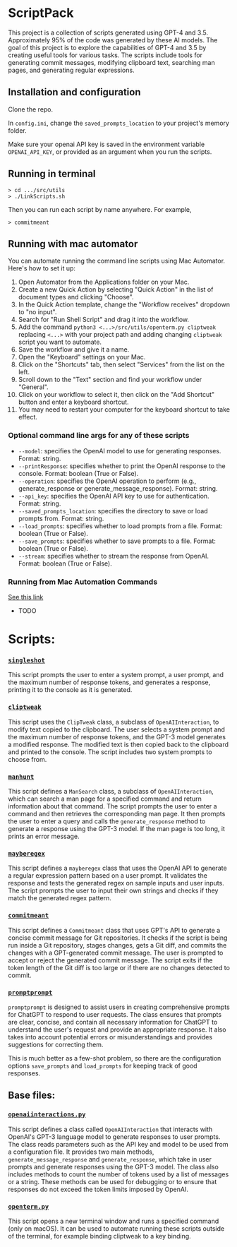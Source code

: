 # ScriptPack
This project is a collection of scripts generated using GPT-4 and 3.5. Approximately 95% of the code was generated by these AI models. The goal of this project is to explore the capabilities of GPT-4 and 3.5 by creating useful tools for various tasks. The scripts include tools for generating commit messages, modifying clipboard text, searching man pages, and generating regular expressions.

## Installation and configuration
Clone the repo.

In `config.ini`, change the `saved_prompts_location` to your project's memory folder.

Make sure your openai API key is saved in the environment variable `OPENAI_API_KEY`, or provided as an argument when you run the scripts. 


## Running in terminal
```
> cd .../src/utils
> ./LinkScripts.sh
```
Then you can run each script by name anywhere. For example, 

`> commitmeant`

## Running with mac automator
You can automate running the command line scripts using Mac Automator. Here's how to set it up:

1. Open Automator from the Applications folder on your Mac.
2. Create a new Quick Action by selecting "Quick Action" in the list of document types and clicking "Choose".
3. In the Quick Action template, change the "Workflow receives" dropdown to "no input".
4. Search for "Run Shell Script" and drag it into the workflow.
5. Add the command `python3 <...>/src/utils/openterm.py cliptweak` replacing `<...>` with your project path and adding changing `cliptweak` script you want to automate.
6. Save the workflow and give it a name.
7. Open the "Keyboard" settings on your Mac.
8. Click on the "Shortcuts" tab, then select "Services" from the list on the left.
9. Scroll down to the "Text" section and find your workflow under "General".
10. Click on your workflow to select it, then click on the "Add Shortcut" button and enter a keyboard shortcut.
11. You may need to restart your computer for the keyboard shortcut to take effect.

### Optional command line args for any of these scripts
- `--model`: specifies the OpenAI model to use for generating responses. Format: string.
- `--printResponse`: specifies whether to print the OpenAI response to the console. Format: boolean (True or False).
- `--operation`: specifies the OpenAI operation to perform (e.g., generate_response or generate_message_response). Format: string.
- `--api_key`: specifies the OpenAI API key to use for authentication. Format: string.
- `--saved_prompts_location`: specifies the directory to save or load prompts from. Format: string.
- `--load_prompts`: specifies whether to load prompts from a file. Format: boolean (True or False).
- `--save_prompts`: specifies whether to save prompts to a file. Format: boolean (True or False).
- `--stream`: specifies whether to stream the response from OpenAI. Format: boolean (True or False).

### Running from Mac Automation Commands
[See this link](https://apple.stackexchange.com/questions/399428/how-to-close-the-terminal-app-using-the-terminal-command-lineexit-in-macos-c)
- TODO

# Scripts:

### [`singleshot`](./src/cli/singleshot.py)
This script prompts the user to enter a system prompt, a user prompt, and the maximum number of response tokens, and generates a response, printing it to the console as it is generated.
### [`cliptweak`](./src/cli/cliptweak.py)
This script uses the `ClipTweak` class, a subclass of `OpenAIInteraction`, to modify text copied to the clipboard. The user selects a system prompt and the maximum number of response tokens, and the GPT-3 model generates a modified response. The modified text is then copied back to the clipboard and printed to the console. The script includes two system prompts to choose from.
### [`manhunt`](./src/cli/manhunt.py)
This script defines a `ManSearch` class, a subclass of `OpenAIInteraction`, which can search a man page for a specified command and return information about that command. The script prompts the user to enter a command and then retrieves the corresponding man page. It then prompts the user to enter a query and calls the `generate_response` method to generate a response using the GPT-3 model. If the man page is too long, it prints an error message.
### [`mayberegex`](./src/cli/mayberegex.py)
This script defines a `mayberegex` class that uses the OpenAI API to generate a regular expression pattern based on a user prompt. It validates the response and tests the generated regex on sample inputs and user inputs. The script prompts the user to input their own strings and checks if they match the generated regex pattern.
### [`commitmeant`](./src/cli/commitmeant.py)
This script defines a `Commitmeant` class that uses GPT's API to generate a concise commit message for Git repositories. It checks if the script is being run inside a Git repository, stages changes, gets a Git diff, and commits the changes with a GPT-generated commit message. The user is prompted to accept or reject the generated commit message. The script exits if the token length of the Git diff is too large or if there are no changes detected to commit.
### [`promptprompt`](./src/cli/promptprompt.py)
`promptprompt` is designed to assist users in creating comprehensive prompts for ChatGPT to respond to user requests. The class ensures that prompts are clear, concise, and contain all necessary information for ChatGPT to understand the user's request and provide an appropriate response. It also takes into account potential errors or misunderstandings and provides suggestions for correcting them.

This is much better as a few-shot problem, so there are the configuration options `save_prompts` and `load_prompts` for keeping track of good responses. 

## Base files:
### [`openaiinteractions.py`](./src/openaiinteractions.py)
This script defines a class called `OpenAIInteraction` that interacts with OpenAI's GPT-3 language model to generate responses to user prompts. The class reads parameters such as the API key and model to be used from a configuration file. It provides two main methods, `generate_message_response` and `generate_response`, which take in user prompts and generate responses using the GPT-3 model. The class also includes methods to count the number of tokens used by a list of messages or a string. These methods can be used for debugging or to ensure that responses do not exceed the token limits imposed by OpenAI.
### [`openterm.py`](./src/utils/openterm.py)
This script opens a new terminal window and runs a specified command (only on macOS). It can be used to automate running these scripts outside of the terminal, for example binding cliptweak to a key binding.

